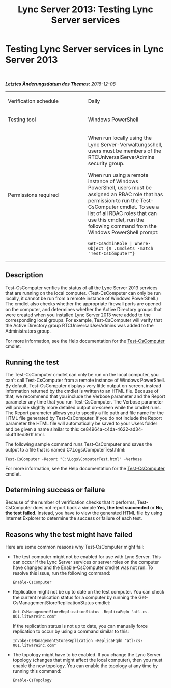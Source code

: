 ﻿---
title: 'Lync Server 2013: Testing Lync Server services'
TOCTitle: Testing Lync Server services
ms:assetid: b564b450-a746-4ec9-aabb-e076309ccd5f
ms:mtpsurl: https://technet.microsoft.com/de-de/library/Dn689119(v=OCS.15)
ms:contentKeyID: 62247569
ms.date: 12/10/2016
mtps_version: v=OCS.15
ms.translationtype: HT
---

# Testing Lync Server services in Lync Server 2013

 

_**Letztes Änderungsdatum des Themas:** 2016-12-08_


<table>
<colgroup>
<col style="width: 50%" />
<col style="width: 50%" />
</colgroup>
<tbody>
<tr class="odd">
<td><p>Verification schedule</p></td>
<td><p>Daily</p></td>
</tr>
<tr class="even">
<td><p>Testing tool</p></td>
<td><p>Windows PowerShell</p></td>
</tr>
<tr class="odd">
<td><p>Permissions required</p></td>
<td><p>When run locally using the Lync Server-Verwaltungsshell, users must be members of the RTCUniversalServerAdmins security group.</p>
<p>When run using a remote instance of Windows PowerShell, users must be assigned an RBAC role that has permission to run the Test-CsComputer cmdlet. To see a list of all RBAC roles that can use this cmdlet, run the following command from the Windows PowerShell prompt:</p>
<pre><code>Get-CsAdminRole | Where-Object {$_.Cmdlets -match &quot;Test-CsComputer&quot;}</code></pre></td>
</tr>
</tbody>
</table>


## Description

Test-CsComputer verifies the status of all the Lync Server 2013 services that are running on the local computer. (Test-CsComputer can only be run locally, it cannot be run from a remote instance of Windows PowerShell.) The cmdlet also checks whether the appropriate firewall ports are opened on the computer, and determines whether the Active Directory groups that were created when you installed Lync Server 2013 were added to the corresponding local groups. For example, Test-CsComputer will verify that the Active Directory group RTCUniversalUserAdmins was added to the Administrators group.

For more information, see the Help documentation for the [Test-CsComputer](test-cscomputer.md) cmdlet.

## Running the test

The Test-CsComputer cmdlet can only be run on the local computer, you can't call Test-CsComputer from a remote instance of Windows PowerShell. By default, Test-CsComputer displays very little output on-screen, instead information returned by the cmdlet is written to an HTML file. Because of that, we recommend that you include the Verbose parameter and the Report parameter any time that you run Test-CsComputer. The Verbose parameter will provide slightly more detailed output on-screen while the cmdlet runs. The Report parameter allows you to specify a file path and file name for the HTML file generated by Test-CsComputer. If you do not include the Report parameter the HTML file will automatically be saved to your Users folder and be given a name similar to this: ce84964a-c4da-4622-ad34-c54ff3ed361f.html.

The following sample command runs Test-CsComputer and saves the output to a file that is named C:\\Logs\\ComputerTest.html:

    Test-CsComputer -Report "C:\Logs\ComputerTest.html" -Verbose

For more information, see the Help documentation for the [Test-CsComputer](test-cscomputer.md) cmdlet.

## Determining success or failure

Because of the number of verification checks that it performs, Test-CsComputer does not report back a simple **Yes, the test succeeded** or **No, the test failed**. Instead, you have to view the generated HTML file by using Internet Explorer to determine the success or failure of each test.

## Reasons why the test might have failed

Here are some common reasons why Test-CsComputer might fail:

  - The test computer might not be enabled for use with Lync Server. This can occur if the Lync Server services or server roles on the computer have changed and the Enable-CsComputer cmdlet was not run. To resolve this issue, run the following command:
    
        Enable-CsComputer

  - Replication might not be up to date on the test computer. You can check the current replication status for a computer by running the Get-CsManagementStoreReplicationStatus cmdlet:
    
        Get-CsManagementStoreReplicationStatus -ReplicaFqdn "atl-cs-001.litwareinc.com"
    
    If the replication status is not up to date, you can manually force replication to occur by using a command similar to this:
    
        Invoke-CsManagementStoreReplication -ReplicaFqdn "atl-cs-001.litwareinc.com"

  - The topology might have to be enabled. If you change the Lync Server topology (changes that might affect the local computer), then you must enable the new topology. You can enable the topology at any time by running this command:
    
        Enable-CsTopology

